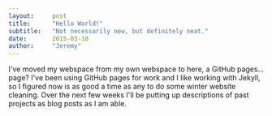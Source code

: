 ```yaml
---
layout:     post
title:      "Hello World!"
subtitle:   "Not necessarily new, but definitely neat."
date:       2015-03-10
author:     "Jeremy"
---
```


I've moved my webspace from my own webspace to here, a GitHub pages... page? I've been using GitHub pages for work and I like working with Jekyll, so I figured now is as good a time as any to do some winter website cleaning. Over the next few weeks I'll be putting up descriptions of past projects as blog posts as I am able.